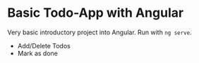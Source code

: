 # Basic Todo-App with Angular

Very basic introductory project into Angular. Run with `ng serve`.

- Add/Delete Todos
- Mark as done
